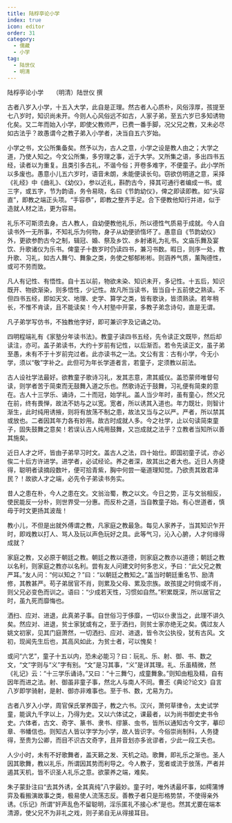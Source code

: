 ```yaml
---
title: 陆桴亭论小学
index: true
icon: editor
order: 31
category:
  - 儒藏
  - 小学
tag:
  - 陆世仪
  - 明清
---
```


陆桴亭论小学　　（明清）陆世仪 撰  

古者八岁入小学，十五入大学，此自是正理。然古者人心质朴，风俗淳厚，孩提至七八岁时，知识尚未开。今则人心风俗远不如古，人家子弟，至五六岁已多知诱物化矣。又二年而始入小学，即使父教师严，已费一番手脚，况父兄之教，又未必尽如古法乎？故愚谓今之教子弟入小学者，决当自五六岁始。  

小学之书，文公所集备矣。然予以为，古人之意，小学之设是教人由之；大学之道，乃使人知之。今文公所集，多穷理之事，近于大学。又所集之语，多出四书五经，读者以为重复。且类引多古礼，不谐今俗；开卷多难字，不便童子。此小学所以多废也。愚意小儿五六岁时，语音未朗，未能便读长句。窃欲仿明道之意，采择《礼经》中《曲礼》、《幼仪》，参以近礼，斟酌古今，择其可通行者编成一书。或三字，或五字，节为韵语，务令易晓，名曰《节韵幼仪》，俾之即读即教。如“头容直”，即教之端正头项。“手容恭”，即教之整齐手足。合下便教他知行并进，似于造就人材之法，更为容易。  

礼乐不可斯须去身。古人教人，自幼便教他礼乐，所以德性气质易于成就。今人自读书外一无所事，不知礼乐为何物，身子从幼便骄惰坏了。愚意自《节韵幼仪》外，更欲参酌古今之制，辑冠、婚、祭及乡饮、乡射诸礼为礼书。文庙乐舞及宴饮、升歌诸仪为乐书。俾童子十数岁时仍读四书，兼习书数。暇日，则序一处，教升歌、习礼，如古人舞勺、舞象之类，务使之郁郁彬彬。则涵养气质，薰陶德性，或可不劳而致。  

凡人有记性、有悟性。自十五以前，物欲未染、知识未开，多记性。十五后，知识既开、物欲渐染，则多悟性，少记性。故凡所当读书，皆当自十五前使之熟读。不但四书五经，即如天文、地理、史学、算学之类，皆有歌诀，皆须熟读。若年稍长，不惟不肯读，且不能读矣！今人村塾中开蒙，多教子弟念诗句，直是无谓。  

凡子弟学写仿书，不独教他字好，即可兼识字及记诵之功。  

四明程端礼有《家塾分年读书法》。教童子读四书五经，先令读正文既毕，然后却读注，亦可。盖子弟读书，大约十岁前有记性，以后渐否。若令先读正文，虽子弟至愚，未有不于十岁前完过者。此亦读书之一法。文公有言：古有小学，今无小学，须以“敬”字补之。此但可为年长学道者言，若童子，定须教以前法。  

古人设社学法最好。欲教童子歌诗习礼，发其志意，肃其威仪。盖恐蒙师唯督句读，则学者苦于简束而无鼓舞入道之乐也。然歌诗近于鼓舞，习礼便有简束的意在。古人十三学乐、诵诗，二十而冠，始学礼。盖人当少年时，虽有童心，然父兄在前，终有畏惮，故法不妨与之以宽。宽者，所以诱其入道也。年力既壮，则智计渐生，此时纯用诱掖，则将有放荡不制之患，故法又当与之以严。严者，所以禁其或放也。二者因其年力各有妙用。故古时成就人多。今之社学，止以句读简束童子，固失鼓舞之意矣！若误认古人纯用鼓舞，又岂成就之法乎？立教者当知所以善其施矣。  

近日人才之坏，皆由子弟早习时文。盖古人之法，四十始仕。即国初童子试，亦必俟二十后方许进学。进学者，必试经论。养之者深，故其出之者大也。近日人务捷得，聪明者读摘段数叶，便可拾青紫，胸中何尝一毫道理知觉。乃欲责其致君泽民？！故欲人才之端，必先令子弟读书务实。  

昔人之患在朴，今人之患在文。文翁治蜀，教之以文。今日之势，正与文翁相反，使民能反一分朴，则世界受一分惠。而反朴之道，当自教童子始。有心世道者，慎毋于时文更扬其波哉！  

教小儿，不但是出就外傅谓之教，凡家庭之教最急。每见人家养子，当其知识乍开时，即戏教以打人、骂人及玩以声色玩好之具。此等气习，沁入心腑，人才何缘得成就？  

家庭之教，又必原于朝廷之教。朝廷之教以道德，则家庭之教亦以道德；朝廷之教以名利，则家庭之教亦以名利。尝有友人问建文时何多忠义，予曰：“此父兄之教严耳。”友人问：“何以知之？”曰：“以朝廷之教知之。”盖当时朝廷重名节、励清修，其教甚严。苟子弟居官不肖，则累及父母、累及宗族。故孩提之时倘或不肖，则父兄必变色而训之。语曰：“少成若天性，习惯如自然。”积累既深，所以居官之时，虽九死而靡悔也。  

洒扫、应对、进退，此真弟子事。自世俗习于侈靡，一切以仆隶当之，此理不讲久矣。然应对、进退，贫士家犹或有之，至于洒扫，则贫士家亦绝无之矣。偶过友人姚文初家，见其门庭萧然，一切洒扫、应对、进退，皆令次公执役，犹有古风。文初，现闻先生后也，其高风如此，为贫士者，可以愧矣！  

或问“六艺”，童子十五以内，恐未必能习？曰：玩礼、乐、射、御、书、数之文，“文”字则与“义”字有别。“文”是习其事，“义”是详其理。礼、乐虽精微，然《礼记》云：“十三学乐诵诗。”又曰：“十三舞勺，成童舞象。”则知由粗及精，自有因年而进之法。射、御虽非童子事，然北人与南人不同。曹丕《典论?论文》自言八岁即学骑射，是射、御亦非难事也。至于书、数，尤易为力。  

古者八岁入小学，周官保氏掌养国子，教之六书。汉兴，萧何草律令，太史试学童，能讽九千字以上，乃得为史。又以六体试之，课最者，以为尚书御史史书令史。六体者，古文、奇字、篆书、隶书、缪篆、虫书，皆所以通知古今文字，摹印章、书幡信也。则知古人皆以字学为小学，故人皆识字。今俗崇尚制科，人务捷得，至贵为公卿，而目不识古文奇字，且并音划亦多讹谬者，少此一段工夫也。  

人少小时，未有不好歌舞者，盖天籁之发、天机之动。歌舞，即礼乐之渐也。圣人因其歌舞，教以礼乐，所谓因其势而利导之。今人教子，宽者或流于放荡，严者并遏其天机，皆不识圣人礼乐之意。欲蒙养之端，难矣。  

朱子蒙卦注曰“去其外诱，全其真纯”八字最妙。童子时，唯外诱最坏事，如樗蒲博弈及看搬演故事之类，极易使人流荡志反。善教子者只是形格势禁，不使得亲外诱。《乐记》所谓“奸声乱色不留聪明，淫乐匿礼不接心术”是也。然其尤要在端本清源，使父兄不为非礼之戏，则子弟自无从得接耳目。  
